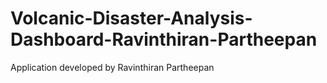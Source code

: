 # Volcanic-Disaster-Analysis-Dashboard-Ravinthiran-Partheepan
Application developed by Ravinthiran Partheepan
